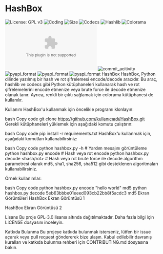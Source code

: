 # HashBox

![License: GPL v3](https://img.shields.io/github/license/Kerxunos/HashBox)
![Coding](https://img.shields.io/github/languages/top/Kerxunos/HashBox)
![Size](https://img.shields.io/github/languages/code-size/Kerxunos/HashBox)
![Codecs](https://img.shields.io/pypi/v/codecs)
![Hashlib](https://img.shields.io/pypi/v/hashlib)
![Colorama](https://img.shields.io/pypi/v/colorama)
![Observatory_Grade](https://img.shields.io/mozilla-observatory/grade/github.com?publish)
![commit_acitivity](https://img.shields.io/github/commit-activity/w/Kerxunos/HashBox)
![pyapi_format](https://img.shields.io/pypi/format/colorama)
![pyapi_format](https://img.shields.io/pypi/format/hashlib)
![pyapi_format](https://img.shields.io/pypi/format/codecs)
HashBox
HashBox, Python dilinde yazılmış bir hash ve rot şifrelemesi encode/decode aracıdır. Bu araç, hashlib ve codecs gibi Python kütüphaneleri kullanarak hash ve rot şifrelemelerini encode etmenize veya brute force ile decode etmenize olanak tanır. Ayrıca, renkli bir çıktı sağlamak için colorama kütüphanesi de kullanılır.

Kullanım
HashBox'u kullanmak için öncelikle programı klonlayın:

bash
Copy code
git clone https://github.com/kullanıcıadı/HashBox.git
Gerekli kütüphaneleri yüklemek için aşağıdaki komutu çalıştırın:

bash
Copy code
pip install -r requirements.txt
HashBox'u kullanmak için, aşağıdaki komutları kullanabilirsiniz:

bash
Copy code
python hashbox.py -h    # Yardım mesajını görüntüleme
python hashbox.py encode <string> <algorithm>    # Hash veya rot encode
python hashbox.py decode <hash/rot> <algorithm>  # Hash veya rot brute force ile decode
algorithm parametresi olarak md5, sha1, sha256, sha512 gibi desteklenen algoritmaları kullanabilirsiniz.

Örnek kullanımlar:

bash
Copy code
python hashbox.py encode "hello world" md5
python hashbox.py decode 5eb63bbbe01eeed093cb22bb8f5acdc3 md5
Ekran Görüntüleri
HashBox Ekran Görüntüsü 1

HashBox Ekran Görüntüsü 2

Lisans
Bu proje GPL-3.0 lisansı altında dağıtılmaktadır. Daha fazla bilgi için LICENSE dosyasını inceleyin.

Katkıda Bulunma
Bu projeye katkıda bulunmak isterseniz, lütfen bir issue açarak veya pull request göndererek bize ulaşın. Kabul edilebilir davranış kuralları ve katkıda bulunma rehberi için CONTRIBUTING.md dosyasına bakın.
